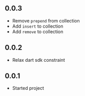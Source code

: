 ## 0.0.3

- Remove `prepend` from collection
- Add `insert` to collection
- Add `remove` to collection

## 0.0.2

- Relax dart sdk constraint

## 0.0.1

- Started project
